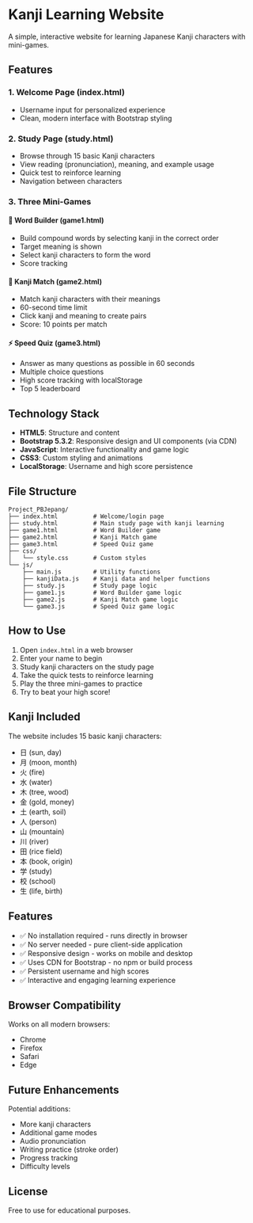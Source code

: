 # Kanji Learning Website

A simple, interactive website for learning Japanese Kanji characters with mini-games.

## Features

### 1. **Welcome Page (index.html)**
- Username input for personalized experience
- Clean, modern interface with Bootstrap styling

### 2. **Study Page (study.html)**
- Browse through 15 basic Kanji characters
- View reading (pronunciation), meaning, and example usage
- Quick test to reinforce learning
- Navigation between characters

### 3. **Three Mini-Games**

#### 🎯 Word Builder (game1.html)
- Build compound words by selecting kanji in the correct order
- Target meaning is shown
- Select kanji characters to form the word
- Score tracking

#### 🔗 Kanji Match (game2.html)
- Match kanji characters with their meanings
- 60-second time limit
- Click kanji and meaning to create pairs
- Score: 10 points per match

#### ⚡ Speed Quiz (game3.html)
- Answer as many questions as possible in 60 seconds
- Multiple choice questions
- High score tracking with localStorage
- Top 5 leaderboard

## Technology Stack

- **HTML5**: Structure and content
- **Bootstrap 5.3.2**: Responsive design and UI components (via CDN)
- **JavaScript**: Interactive functionality and game logic
- **CSS3**: Custom styling and animations
- **LocalStorage**: Username and high score persistence

## File Structure

```
Project_PBJepang/
├── index.html          # Welcome/login page
├── study.html          # Main study page with kanji learning
├── game1.html          # Word Builder game
├── game2.html          # Kanji Match game
├── game3.html          # Speed Quiz game
├── css/
│   └── style.css       # Custom styles
└── js/
    ├── main.js         # Utility functions
    ├── kanjiData.js    # Kanji data and helper functions
    ├── study.js        # Study page logic
    ├── game1.js        # Word Builder game logic
    ├── game2.js        # Kanji Match game logic
    └── game3.js        # Speed Quiz game logic
```

## How to Use

1. Open `index.html` in a web browser
2. Enter your name to begin
3. Study kanji characters on the study page
4. Take the quick tests to reinforce learning
5. Play the three mini-games to practice
6. Try to beat your high score!

## Kanji Included

The website includes 15 basic kanji characters:
- 日 (sun, day)
- 月 (moon, month)
- 火 (fire)
- 水 (water)
- 木 (tree, wood)
- 金 (gold, money)
- 土 (earth, soil)
- 人 (person)
- 山 (mountain)
- 川 (river)
- 田 (rice field)
- 本 (book, origin)
- 学 (study)
- 校 (school)
- 生 (life, birth)

## Features

- ✅ No installation required - runs directly in browser
- ✅ No server needed - pure client-side application
- ✅ Responsive design - works on mobile and desktop
- ✅ Uses CDN for Bootstrap - no npm or build process
- ✅ Persistent username and high scores
- ✅ Interactive and engaging learning experience

## Browser Compatibility

Works on all modern browsers:
- Chrome
- Firefox
- Safari
- Edge

## Future Enhancements

Potential additions:
- More kanji characters
- Additional game modes
- Audio pronunciation
- Writing practice (stroke order)
- Progress tracking
- Difficulty levels

## License

Free to use for educational purposes.
